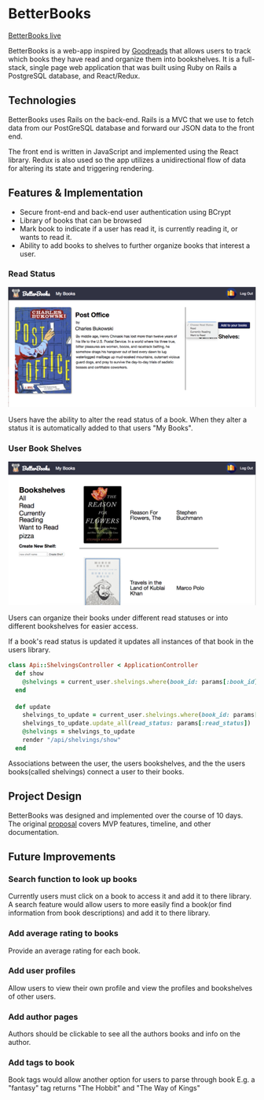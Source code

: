 # BetterBooks

[BetterBooks live](http://www.findabetterbook.com/)

BetterBooks is a web-app inspired by [Goodreads](https://www.goodreads.com/) that allows users to track which books they have read and organize them into bookshelves. It is a full-stack, single page web application that was built using Ruby on Rails a PostgreSQL database, and React/Redux.

## Technologies

BetterBooks uses Rails on the back-end. Rails is a MVC that we use to fetch data from our PostGreSQL database and forward our JSON data to the front end.

The front end is written in JavaScript and implemented using the React library. Redux is also used so the app utilizes a unidirectional flow of data for altering its state and triggering rendering.


## Features & Implementation

* Secure front-end and back-end user authentication using BCrypt
* Library of books that can be browsed
* Mark book to indicate if a user has read it, is currently reading it, or wants to read it.
* Ability to add books to shelves to further organize books that interest a user.

### Read Status

![BetterBooks read status](docs/images/change_read_status.png)

Users have the ability to alter the read status of a book. When they alter a status it is automatically added to that users "My Books".

### User Book Shelves

![BetterBooks book shelves](docs/images/user_bookshelf.png)

Users can organize their books under different read statuses or into different bookshelves for easier access.

If a book's read status is updated it updates all instances of that book in the users library.

```ruby
class Api::ShelvingsController < ApplicationController
  def show
    @shelvings = current_user.shelvings.where(book_id: params[:book_id])
  end

  def update
    shelvings_to_update = current_user.shelvings.where(book_id: params[:book_id])
    shelvings_to_update.update_all(read_status: params[:read_status])
    @shelvings = shelvings_to_update
    render "/api/shelvings/show"
  end
```

Associations between the user, the users bookshelves, and the the users books(called shelvings) connect a user to their books.


## Project Design

BetterBooks was designed and implemented over the course of 10 days. The original [proposal](https://github.com/Sloq/Full_Stack_Project/tree/master/docs) covers MVP features, timeline, and other documentation.

## Future Improvements
### Search function to look up books
Currently users must click on a book to access it and add it to there library. A search feature would allow users to more easily find a book(or find information from book descriptions) and add it to there library.
### Add average rating to books
Provide an average rating for each book.
### Add user profiles
Allow users to view their own profile and view the profiles and bookshelves of other users.
### Add author pages
Authors should be clickable to see all the authors books and info on the author.
### Add tags to book
Book tags would allow another option for users to parse through book E.g. a "fantasy" tag returns "The Hobbit" and "The Way of Kings"
